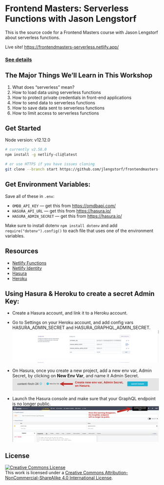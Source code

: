 # Frontend Masters: Serverless Functions with Jason Lengstorf

This is the source code for a Frontend Masters course with Jason Lengstorf about serverless functions.

Live site! https://frontendmasters-serverless.netlify.app/

### [See details](https://frontendmasters.com/workshops/serverless-functions/)

## The Major Things We’ll Learn in This Workshop

1. What does “serverless” mean?
2. How to load data using serverless functions
3. How to protect private credentials in front-end applications
4. How to send data to serverless functions
5. How to save data sent to serverless functions
6. How to limit access to serverless functions

## Get Started

Node version: v12.12.0

```bash
# currently v2.58.0
npm install -g netlify-cli@latest
```

```bash
# or use HTTPS if you have issues cloning
git clone --branch start https://github.com/jlengstorf/frontendmasters-serverless.git
```

## Get Environment Variables:

Save all of these in `.env`:

- `OMDB_API_KEY` — get this from https://omdbapi.com/
- `HASURA_API_URL` — get this from https://hasura.io/
- `HASURA_ADMIN_SECRET` — get this from https://hasura.io/

Make sure to install dotenv `npm install dotenv` and add `require("dotenv").config()` to each file that uses one of the environment variables.

## Resources

- [Netlify Functions](https://www.netlify.com/products/functions/?utm_source=fem-sls&utm_medium=functions-jl&utm_campaign=devex)
- [Netlify Identity](https://docs.netlify.com/visitor-access/identity/?utm_source=fem-sls&utm_medium=functions-jl&utm_campaign=devex)
- [Hasura](https://cloud.hasura.io/)
- [Heroku](https://www.heroku.com/)

## Using Hasura & Heroku to create a secret Admin Key:

- Create a Hasura account, and link it to a Heroku account.

- Go to Settings on your Heroku account, and add config vars HASURA_ADMIN_SECRET and HASURA_GRAPHQL_ADMIN_SECRET.
  ![Config Var Heroku](/img/config-vars.png)

- On Hasura, once you create a new project, add a new env var, Admin Secret, by clicking on **New Env Var**, and name it Admin Secret.
  ![Config Var Hasura](/img/env-var.png)

- Launch the Hasura console and make sure that your GraphQL endpoint is no longer public.
  ![GraphQL Endpoint](/img/GraphQL-endpoint.png)

## License

<a rel="license" href="http://creativecommons.org/licenses/by-nc-sa/4.0/"><img alt="Creative Commons License" style="border-width:0" src="https://i.creativecommons.org/l/by-nc-sa/4.0/88x31.png" /></a><br />This work is licensed under a <a rel="license" href="http://creativecommons.org/licenses/by-nc-sa/4.0/">Creative Commons Attribution-NonCommercial-ShareAlike 4.0 International License</a>.

